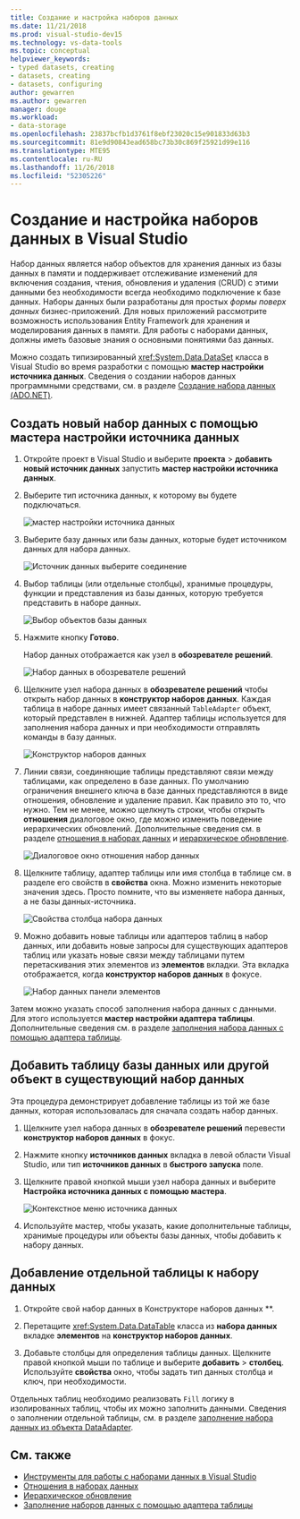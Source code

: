 ```yaml
---
title: Создание и настройка наборов данных
ms.date: 11/21/2018
ms.prod: visual-studio-dev15
ms.technology: vs-data-tools
ms.topic: conceptual
helpviewer_keywords:
- typed datasets, creating
- datasets, creating
- datasets, configuring
author: gewarren
ms.author: gewarren
manager: douge
ms.workload:
- data-storage
ms.openlocfilehash: 23837bcfb1d3761f8ebf23020c15e901833d63b3
ms.sourcegitcommit: 81e9d90843ead658bc73b30c869f25921d99e116
ms.translationtype: MTE95
ms.contentlocale: ru-RU
ms.lasthandoff: 11/26/2018
ms.locfileid: "52305226"
---
```

# <a name="create-and-configure-datasets-in-visual-studio"></a>Создание и настройка наборов данных в Visual Studio

Набор данных является набор объектов для хранения данных из базы данных в памяти и поддерживает отслеживание изменений для включения создания, чтения, обновления и удаления (CRUD) с этими данными без необходимости всегда необходимо подключение к базе данных. Наборы данных были разработаны для простых *формы поверх данных* бизнес-приложений. Для новых приложений рассмотрите возможность использования Entity Framework для хранения и моделирования данных в памяти. Для работы с наборами данных, должны иметь базовые знания о основными понятиями баз данных.

Можно создать типизированный <xref:System.Data.DataSet> класса в Visual Studio во время разработки с помощью **мастер настройки источника данных**. Сведения о создании наборов данных программными средствами, см. в разделе [Создание набора данных (ADO.NET)](/dotnet/framework/data/adonet/dataset-datatable-dataview/creating-a-dataset).

## <a name="create-a-new-dataset-by-using-the-data-source-configuration-wizard"></a>Создать новый набор данных с помощью мастера настройки источника данных

1. Откройте проект в Visual Studio и выберите **проекта** > **добавить новый источник данных** запустить **мастер настройки источника данных**.

2. Выберите тип источника данных, к которому вы будете подключаться.

     ![мастер настройки источника данных](../data-tools/media/data-source-configuration-wizard.png)

3. Выберите базу данных или базы данных, которые будет источником данных для набора данных.

     ![Источник данных выберите соединение](../data-tools/media/data-source-choose-a-connection.png)

4. Выбор таблицы (или отдельные столбцы), хранимые процедуры, функции и представления из базы данных, которую требуется представить в наборе данных.

     ![Выбор объектов базы данных](../data-tools/media/raddata-chose-objects.png)

5. Нажмите кнопку **Готово**.

   Набор данных отображается как узел в **обозревателе решений**.

   ![Набор данных в обозревателе решений](../data-tools/media/dataset-in-solution-explorer.png)

6. Щелкните узел набора данных в **обозревателе решений** чтобы открыть набор данных в **конструктор наборов данных**. Каждая таблица в наборе данных имеет связанный `TableAdapter` объект, который представлен в нижней. Адаптер таблицы используется для заполнения набора данных и при необходимости отправлять команды в базу данных.

   ![Конструктор наборов данных](../data-tools/media/dataset-designer.png)

7. Линии связи, соединяющие таблицы представляют связи между таблицами, как определено в базе данных. По умолчанию ограничения внешнего ключа в базе данных представляются в виде отношения, обновление и удаление правил. Как правило это то, что нужно. Тем не менее, можно щелкнуть строки, чтобы открыть **отношения** диалоговое окно, где можно изменить поведение иерархических обновлений. Дополнительные сведения см. в разделе [отношения в наборах данных](../data-tools/relationships-in-datasets.md) и [иерархическое обновление](../data-tools/hierarchical-update.md).

     ![Диалоговое окно отношения набор данных](../data-tools/media/raddata-relation-dialog.png)

8. Щелкните таблицу, адаптер таблицы или имя столбца в таблице см. в разделе его свойств в **свойства** окна. Можно изменить некоторые значения здесь. Просто помните, что вы изменяете набора данных, а не базы данных-источника.

     ![Свойства столбца набора данных](../data-tools/media/dataset-column-properties.png)

9. Можно добавить новые таблицы или адаптеров таблиц в набор данных, или добавить новые запросы для существующих адаптеров таблиц или указать новые связи между таблицами путем перетаскивания этих элементов из **элементов** вкладки. Эта вкладка отображается, когда **конструктор наборов данных** в фокусе.

     ![Набор данных панели элементов](../data-tools/media/raddata-dataset-toolbox.png)

Затем можно указать способ заполнения набора данных с данными. Для этого используется **мастер настройки адаптера таблицы**. Дополнительные сведения см. в разделе [заполнения набора данных с помощью адаптера таблицы](../data-tools/fill-datasets-by-using-tableadapters.md).

## <a name="add-a-database-table-or-other-object-to-an-existing-dataset"></a>Добавить таблицу базы данных или другой объект в существующий набор данных

Эта процедура демонстрирует добавление таблицы из той же базе данных, которая использовалась для сначала создать набор данных.

1. Щелкните узел набора данных в **обозревателе решений** перевести **конструктор наборов данных** в фокус.

2. Нажмите кнопку **источников данных** вкладка в левой области Visual Studio, или тип **источников данных** в **быстрого запуска** поле.

3. Щелкните правой кнопкой мыши узел набора данных и выберите **Настройка источника данных с помощью мастера**.

     ![Контекстное меню источника данных](../data-tools/media/data-source-context-menu.png)

4. Используйте мастер, чтобы указать, какие дополнительные таблицы, хранимые процедуры или объекты базы данных, чтобы добавить к набору данных.

## <a name="add-a-stand-alone-data-table-to-a-dataset"></a>Добавление отдельной таблицы к набору данных

1. Откройте свой набор данных в Конструкторе наборов данных **.

2. Перетащите <xref:System.Data.DataTable> класса из **набора данных** вкладке **элементов** на **конструктор наборов данных**.

3. Добавьте столбцы для определения таблицы данных. Щелкните правой кнопкой мыши по таблице и выберите **добавить** > **столбец**. Используйте **свойства** окно, чтобы задать тип данных столбца и ключ, при необходимости.

Отдельных таблиц необходимо реализовать `Fill` логику в изолированных таблиц, чтобы их можно заполнить данными. Сведения о заполнении отдельной таблицы, см. в разделе [заполнение набора данных из объекта DataAdapter](/dotnet/framework/data/adonet/populating-a-dataset-from-a-dataadapter).

## <a name="see-also"></a>См. также

- [Инструменты для работы с наборами данных в Visual Studio](../data-tools/dataset-tools-in-visual-studio.md)
- [Отношения в наборах данных](../data-tools/relationships-in-datasets.md)
- [Иерархическое обновление](../data-tools/hierarchical-update.md)
- [Заполнение наборов данных с помощью адаптера таблицы](../data-tools/fill-datasets-by-using-tableadapters.md)